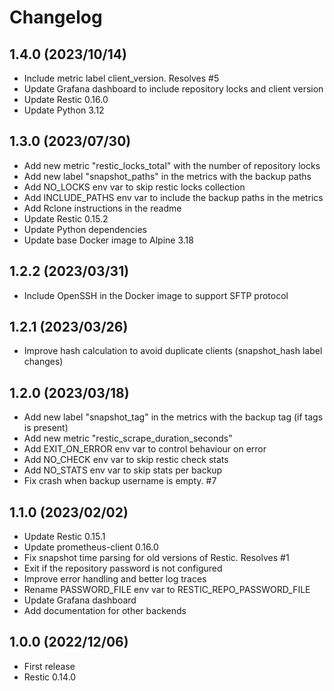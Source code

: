 # Changelog

## 1.4.0 (2023/10/14)

* Include metric label client_version. Resolves #5
* Update Grafana dashboard to include repository locks and client version
* Update Restic 0.16.0
* Update Python 3.12

## 1.3.0 (2023/07/30)

* Add new metric "restic_locks_total" with the number of repository locks
* Add new label "snapshot_paths" in the metrics with the backup paths
* Add NO_LOCKS env var to skip restic locks collection
* Add INCLUDE_PATHS env var to include the backup paths in the metrics
* Add Rclone instructions in the readme
* Update Restic 0.15.2
* Update Python dependencies
* Update base Docker image to Alpine 3.18

## 1.2.2 (2023/03/31)

* Include OpenSSH in the Docker image to support SFTP protocol

## 1.2.1 (2023/03/26)

* Improve hash calculation to avoid duplicate clients (snapshot_hash label changes)

## 1.2.0 (2023/03/18)

* Add new label "snapshot_tag" in the metrics with the backup tag (if tags is present)
* Add new metric "restic_scrape_duration_seconds"
* Add EXIT_ON_ERROR env var to control behaviour on error
* Add NO_CHECK env var to skip restic check stats
* Add NO_STATS env var to skip stats per backup
* Fix crash when backup username is empty. #7

## 1.1.0 (2023/02/02)

* Update Restic 0.15.1
* Update prometheus-client 0.16.0
* Fix snapshot time parsing for old versions of Restic. Resolves #1
* Exit if the repository password is not configured
* Improve error handling and better log traces
* Rename PASSWORD_FILE env var to RESTIC_REPO_PASSWORD_FILE
* Update Grafana dashboard
* Add documentation for other backends

## 1.0.0 (2022/12/06)

* First release
* Restic 0.14.0
